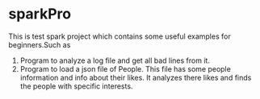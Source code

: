 # sparkPro
This is test spark project which contains some useful examples for beginners.Such as 
1. Program to analyze a log file and get all bad lines from it. 
2. Program to load a json file of People. This file has some people information and info about their likes. It analyzes there likes and finds the people with specific interests.

